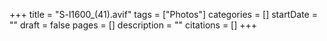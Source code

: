 +++
title = "S-l1600_(41).avif"
tags = ["Photos"]
categories = []
startDate = ""
draft = false
pages = []
description = ""
citations = []
+++
